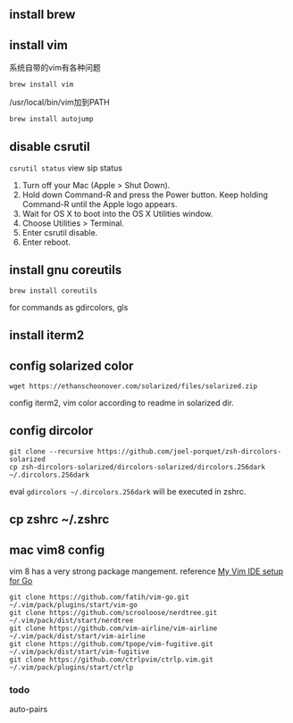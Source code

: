 ## install brew
## install vim
系统自带的vim有各种问题
```
brew install vim
```
/usr/local/bin/vim加到PATH
```
brew install autojump
```
## disable csrutil
`csrutil status` view sip status
1. Turn off your Mac (Apple > Shut Down).
2. Hold down Command-R and press the Power button. Keep holding Command-R until the Apple logo appears.
3. Wait for OS X to boot into the OS X Utilities window.
3. Choose Utilities > Terminal.
4. Enter csrutil disable.
5. Enter reboot.

## install gnu coreutils
```
brew install coreutils
```
for commands as gdircolors, gls

## install iterm2
## config solarized color
```
wget https://ethanschoonover.com/solarized/files/solarized.zip
```
config iterm2, vim color according to readme in solarized dir.

## config dircolor
```
git clone --recursive https://github.com/joel-porquet/zsh-dircolors-solarized
cp zsh-dircolors-solarized/dircolors-solarized/dircolors.256dark ~/.dircolors.256dark
```
eval `gdircolors ~/.dircolors.256dark` will be executed in zshrc.

## cp zshrc ~/.zshrc

## mac vim8 config
vim 8 has a very strong package mangement.
reference [My Vim IDE setup for Go](https://app.getpocket.com/read/2568835637)

```
git clone https://github.com/fatih/vim-go.git ~/.vim/pack/plugins/start/vim-go
git clone https://github.com/scrooloose/nerdtree.git ~/.vim/pack/dist/start/nerdtree
git clone https://github.com/vim-airline/vim-airline ~/.vim/pack/dist/start/vim-airline
git clone https://github.com/tpope/vim-fugitive.git ~/.vim/pack/dist/start/vim-fugitive
git clone https://github.com/ctrlpvim/ctrlp.vim.git ~/.vim/pack/plugins/start/ctrlp
```

### todo
auto-pairs


